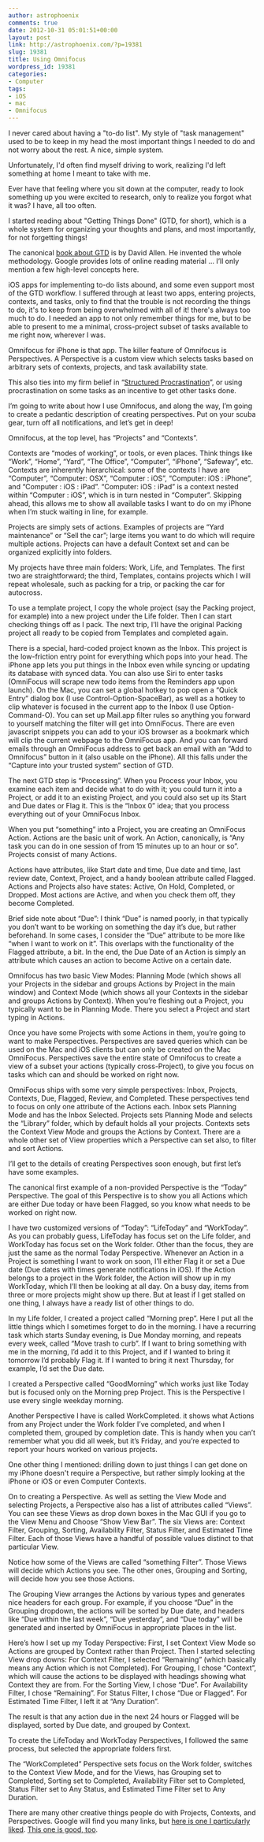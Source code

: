 ```yaml
---
author: astrophoenix
comments: true
date: 2012-10-31 05:01:51+00:00
layout: post
link: http://astrophoenix.com/?p=19381
slug: 19381
title: Using Omnifocus
wordpress_id: 19381
categories:
- Computer
tags:
- iOS
- mac
- Omnifocus
---
```


I never cared about having a "to-do list". My style of "task management" used to be to keep in my head the most important things I needed to do and not worry about the rest. A nice, simple system.

Unfortunately, I'd often find myself driving to work, realizing I'd left something at home I meant to take with me.

Ever have that feeling where you sit down at the computer, ready to look something up you were excited to research, only to realize you forgot what it was? I have, all too often.

I started reading about "Getting Things Done" (GTD, for short), which is a whole system for organizing your thoughts and plans, and most importantly, for not forgetting things!

The canonical [book about GTD](http://www.amazon.com/Getting-Things-Done-Stress-Free-Productivity/dp/0142000280) is by David Allen. He invented the whole methodology. Google provides lots of online reading material ... I’ll only mention a few high-level concepts here.

iOS apps for implementing to-do lists abound, and some even support most of the GTD workflow. I suffered through at least two apps, entering projects, contexts, and tasks, only to find that the trouble is not recording the things to do, it's to keep from being overwhelmed with all of it! there's always too much to do. I needed an app to not only remember things for me, but to be able to present to me a minimal, cross-project subset of tasks available to me right now, wherever I was.

Omnifocus for iPhone is that app. The killer feature of Omnifocus is Perspectives. A Perspective is a custom view which selects tasks based on arbitrary sets of contexts, projects, and task availability state.

This also ties into my firm belief in “[Structured Procrastination](http://www.structuredprocrastination.com)”, or using procrastination on some tasks as an incentive to get other tasks done.

I’m going to write about how I use Omnifocus, and along the way, I’m going to create a pedantic description of creating perspectives. Put on your scuba gear, turn off all notifications, and let’s get in deep!

Omnifocus, at the top level, has “Projects” and “Contexts”.

Contexts are “modes of working”, or tools, or even places. Think things like “Work”, “Home”, “Yard”, “The Office”, “Computer”, “iPhone”, “Safeway”, etc. Contexts are inherently hierarchical: some of the contexts I have are “Computer”, “Computer: OSX”, “Computer : iOS”, “Computer: iOS : iPhone”, and “Computer : iOS : iPad”. “Computer: iOS : iPad” is a context nested within “Computer : iOS”, which is in turn nested in “Computer”. Skipping ahead, this allows me to show all available tasks I want to do on my iPhone when I’m stuck waiting in line, for example.

Projects are simply sets of actions. Examples of projects are “Yard maintenance” or “Sell the car”; large items you want to do which will require multiple actions. Projects can have a default Context set and can be organized explicitly into folders.

My projects have three main folders: Work, Life, and Templates. The first two are straightforward; the third, Templates, contains projects which I will repeat wholesale, such as packing for a trip, or packing the car for autocross.

To use a template project, I copy the whole project (say the Packing project, for example) into a new project under the Life folder. Then I can start checking things off as I pack. The next trip, I'll have the original Packing project all ready to be copied from Templates and completed again.

There is a special, hard-coded project known as the Inbox. This project is the low-friction entry point for everything which pops into your head. The iPhone app lets you put things in the Inbox even while syncing or updating its database with synced data. You can also use Siri to enter tasks (OmniFocus will scrape new todo items from the Reminders app upon launch). On the Mac, you can set a global hotkey to pop open a “Quick Entry” dialog box (I use Control-Option-SpaceBar), as well as a hotkey to clip whatever is focused in the current app to the Inbox (I use Option-Command-O). You can set up Mail.app filter rules so anything you forward to yourself matching the filter will get into OmniFocus. There are even javascript snippets you can add to your iOS browser as a bookmark which will clip the current webpage to the OmniFocus app. And you can forward emails through an OmniFocus address to get back an email with an “Add to Omnifocus” button in it (also usable on the iPhone). All this falls under the “Capture into your trusted system” section of GTD.

The next GTD step is “Processing”. When you Process your Inbox, you examine each item and decide what to do with it; you could turn it into a Project, or add it to an existing Project, and you could also set up its Start and Due dates or Flag it. This is the “Inbox 0” idea; that you process everything out of your OmniFocus Inbox.

When you put “something” into a Project, you are creating an OmniFocus Action. Actions are the basic unit of work. An Action, canonically, is “Any task you can do in one session of from 15 minutes up to an hour or so”. Projects consist of many Actions.

Actions have attributes, like Start date and time, Due date and time, last review date, Context, Project, and a handy boolean attribute called Flagged. Actions and Projects also have states: Active, On Hold, Completed, or Dropped. Most actions are Active, and when you check them off, they become Completed.

Brief side note about “Due”: I think “Due” is named poorly, in that typically you don’t want to be working on something the day it’s due, but rather beforehand. In some cases, I consider the “Due” attribute to be more like “when I want to work on it”. This overlaps with the functionality of the Flagged attribute, a bit. In the end, the Due Date of an Action is simply an attribute which causes an action to become Active on a certain date.

Omnifocus has two basic View Modes: Planning Mode (which shows all your Projects in the sidebar and groups Actions by Project in the main window) and Context Mode (which shows all your Contexts in the sidebar and groups Actions by Context). When you’re fleshing out a Project, you typically want to be in Planning Mode. There you select a Project and start typing in Actions.

Once you have some Projects with some Actions in them, you’re going to want to make Perspectives. Perspectives are saved queries which can be used on the Mac and iOS clients but can only be created on the Mac OmniFocus. Perspectives save the entire state of Omnifocus to create a view of a subset your actions (typically cross-Project), to give you focus on tasks which can and should be worked on right now.

OmniFocus ships with some very simple perspectives: Inbox, Projects, Contexts, Due, Flagged, Review, and Completed. These perspectives tend to focus on only one attribute of the Actions each. Inbox sets Planning Mode and has the Inbox Selected. Projects sets Planning Mode and selects the “Library” folder, which by default holds all your projects. Contexts sets the Context View Mode and groups the Actions by Context. There are a whole other set of View properties which a Perspective can set also, to filter and sort Actions.

I’ll get to the details of creating Perspectives soon enough, but first let’s have some examples.

The canonical first example of a non-provided Perspective is the “Today” Perspective. The goal of this Perspective is to show you all Actions which are either Due today or have been Flagged, so you know what needs to be worked on right now.

I have two customized versions of “Today”: “LifeToday” and “WorkToday”. As you can probably guess, LifeToday has focus set on the Life folder, and WorkToday has focus set on the Work folder. Other than the focus, they are just the same as the normal Today Perspective. Whenever an Action in a Project is something I want to work on soon, I’ll either Flag it or set a Due date (Due dates with times generate notifications in iOS). If the Action belongs to a project in the Work folder, the Action will show up in my WorkToday, which I’ll then be looking at all day. On a busy day, items from three or more projects might show up there. But at least if I get stalled on one thing, I always have a ready list of other things to do.

In my Life folder, I created a project called “Morning prep”. Here I put all the little things which I sometimes forget to do in the morning. I have a recurring task which starts Sunday evening, is Due Monday morning, and repeats every week, called “Move trash to curb”. If I want to bring something with me in the morning, I’d add it to this Project, and if I wanted to bring it tomorrow I’d probably Flag it. If I wanted to bring it next Thursday, for example, I’d set the Due date.

I created a Perspective called “GoodMorning” which works just like Today but is focused only on the Morning prep Project. This is the Perspective I use every single weekday morning.

Another Perspective I have is called WorkCompleted. it shows what Actions from any Project under the Work folder I’ve completed, and when I completed them, grouped by completion date. This is handy when you can’t remember what you did all week, but it’s Friday, and you’re expected to report your hours worked on various projects.

One other thing I mentioned: drilling down to just things I can get done on my iPhone doesn't require a Perspective, but rather simply looking at the iPhone or iOS or even Computer Contexts.

On to creating a Perspective. As well as setting the View Mode and selecting Projects, a Perspective also has a list of attributes called “Views”. You can see these Views as drop down boxes in the Mac GUI if you go to the View Menu and Choose “Show View Bar”. The six Views are: Context Filter, Grouping, Sorting, Availability Filter, Status Filter, and Estimated Time Filter. Each of those Views have a handful of possible values distinct to that particular View.

Notice how some of the Views are called “something Filter”. Those Views will decide which Actions you see. The other ones, Grouping and Sorting, will decide how you see those Actions.

The Grouping View arranges the Actions by various types and generates nice headers for each group. For example, if you choose “Due” in the Grouping dropdown, the actions will be sorted by Due date, and headers like “Due within the last week”, “Due yesterday”, and “Due today” will be generated and inserted by OmniFocus in appropriate places in the list.

Here’s how I set up my Today Perspective: First, I set Context View Mode so Actions are grouped by Context rather than Project. Then I started selecting View drop downs: For Context Filter, I selected “Remaining” (which basically means any Action which is not Completed). For Grouping, I chose “Context”, which will cause the actions to be displayed with headings showing what Context they are from. For the Sorting View, I chose “Due”. For Availability Filter, I chose “Remaining”. For Status Filter, I chose “Due or Flagged”. For Estimated Time Filter, I left it at “Any Duration”.

The result is that any action due in the next 24 hours or Flagged will be displayed, sorted by Due date, and grouped by Context.

To create the LifeToday and WorkToday Perspectives, I followed the same process, but selected the appropriate folders first.

The “WorkCompleted” Perspective sets focus on the Work folder, switches to the Context View Mode, and for the Views, has Grouping set to Completed, Sorting set to Completed, Availability Filter set to Completed, Status Filter set to Any Status, and Estimated Time Filter set to Any Duration.

There are many other creative things people do with Projects, Contexts, and Perspectives. Google will find you many links, but [here is one I particularly liked](http://shawnblanc.net/2010/10/omnifocus/). [This one is good, too](http://clickontyler.com/2010/10/how-i-use-omnifocus-to-organize-my-life/).
